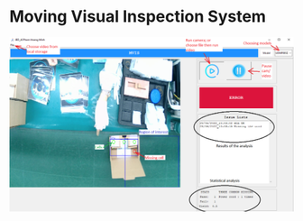 # Moving Visual Inspection System

![alt text](https://github.com/PHM1605/MVIS/blob/main/images/app.png)
